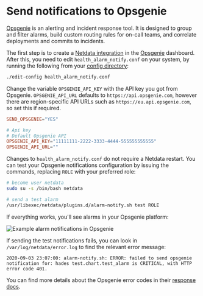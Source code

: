 <!--
title: "Send notifications to Opsgenie"
description: "Send alerts to your Opsgenie incident response account any time an anomaly or performance issue strikes a node in your infrastructure."
sidebar_label: "Opsgenie"
custom_edit_url: https://github.com/netdata/netdata/edit/master/health/notifications/opsgenie/README.md
learn_status: "Published"
learn_topic_type: "References"
learn_rel_path: "References/Notification references"
learn_autogeneration_metadata: "{'part_of_cloud': False, 'part_of_agent': True}"
-->

# Send notifications to Opsgenie

[Opsgenie](https://www.atlassian.com/software/opsgenie) is an alerting and incident response tool. It is designed to
group and filter alarms, build custom routing rules for on-call teams, and correlate deployments and commits to
incidents.

The first step is to create a [Netdata integration](https://docs.opsgenie.com/docs/api-integration) in the
[Opsgenie](https://www.atlassian.com/software/opsgenie) dashboard. After this, you need to edit
`health_alarm_notify.conf` on your system, by running the following from your [config
directory](/docs/configure/nodes.md):
 
```bash
./edit-config health_alarm_notify.conf
```

Change the variable `OPSGENIE_API_KEY` with the API key you got from Opsgenie. `OPSGENIE_API_URL` defaults to
`https://api.opsgenie.com`, however there are region-specific API URLs such as `https://eu.api.opsgenie.com`, so set
this if required.

```conf
SEND_OPSGENIE="YES"

# Api key
# Default Opsgenie API
OPSGENIE_API_KEY="11111111-2222-3333-4444-555555555555"
OPSGENIE_API_URL=""
```

Changes to `health_alarm_notify.conf` do not require a Netdata restart. You can test your Opsgenie notifications
configuration by issuing the commands, replacing `ROLE` with your preferred role:

```sh
# become user netdata
sudo su -s /bin/bash netdata

# send a test alarm
/usr/libexec/netdata/plugins.d/alarm-notify.sh test ROLE
```

If everything works, you'll see alarms in your Opsgenie platform:

![Example alarm notifications in
Opsgenie](https://user-images.githubusercontent.com/49162938/92184518-f725f900-ee40-11ea-9afa-e7c639c72206.png)

If sending the test notifications fails, you can look in `/var/log/netdata/error.log` to find the relevant error
message:

```log
2020-09-03 23:07:00: alarm-notify.sh: ERROR: failed to send opsgenie notification for: hades test.chart.test_alarm is CRITICAL, with HTTP error code 401.
```

You can find more details about the Opsgenie error codes in their [response
docs](https://docs.opsgenie.com/docs/response).


